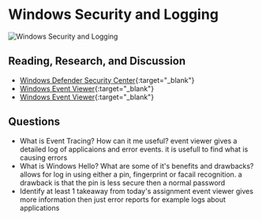 # Windows Security and Logging

![Windows Security and Logging](https://www.thenextrex.com/wp-content/uploads/2017/11/windows-10-security-670x335.jpg)

## Reading, Research, and Discussion

- [Windows Defender Security Center](https://www.thewindowsclub.com/windows-defender-security-center){:target="_blank"}
- [Windows Event Viewer](https://www.faqforge.com/windows/windows-10/what-is-event-viewer-and-how-to-use-it-in-windows-10/){:target="_blank"}
- [Windows Event Viewer](https://docs.microsoft.com/en-us/shows/Inside/Event-Viewer){:target="_blank"}

## Questions

- What is Event Tracing? How can it me useful?
    event viewer gives a detailed log of applicaions and error events. it is usefull to find what is causing errors 
- What is Windows Hello? What are some of it's benefits and drawbacks?
    allows for log in using either a pin, fingerprint or facail recognition. 
    a drawback is that the pin is less secure then a normal password
- Identify at least 1 takeaway from today's assignment
    event viewer gives more information then just error reports for example logs about applications